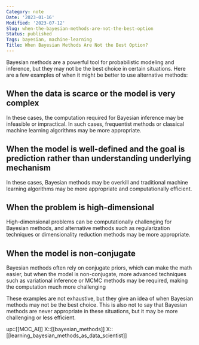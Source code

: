 ```yaml
---
Category: note
Date: '2023-01-16'
Modified: '2023-07-12'
Slug: when-the-bayesian-methods-are-not-the-best-option
Status: published
Tags: bayesian, machine-learning
Title: When Bayesian Methods Are Not the Best Option?
---
```


Bayesian methods are a powerful tool for probabilistic modeling and inference, but they may not be the best choice in certain situations. Here are a few examples of when it might be better to use alternative methods:

<a id="when-the-data-is-scarce-or-the-model-is-very-complex"></a>

## When the data is scarce or the model is very complex

In these cases, the computation required for Bayesian inference may be infeasible or impractical. In such cases, frequentist methods or classical machine learning algorithms may be more appropriate.

<a id="when-the-model-is-well-defined-and-the-goal-is-prediction-rather-than-understanding-underlying-mechanism"></a>

## When the model is well-defined and the goal is prediction rather than understanding underlying mechanism

In these cases, Bayesian methods may be overkill and traditional machine learning algorithms may be more appropriate and computationally efficient.

<a id="when-the-problem-is-high-dimensional"></a>

## When the problem is high-dimensional

High-dimensional problems can be computationally challenging for Bayesian methods, and alternative methods such as regularization techniques or dimensionality reduction methods may be more appropriate.

<a id="when-the-model-is-non-conjugate"></a>

## When the model is non-conjugate

Bayesian methods often rely on conjugate priors, which can make the math easier, but when the model is non-conjugate, more advanced techniques such as variational inference or MCMC methods may be required, making the computation much more challenging

These examples are not exhaustive, but they give an idea of when Bayesian methods may not be the best choice. This is also not to say that Bayesian methods are never appropriate in these situations, but it may be more challenging or less efficient.

up::[[MOC_AI]]
X::[[bayesian_methods]]
X::[[learning_bayesian_methods_as_data_scientist]]
